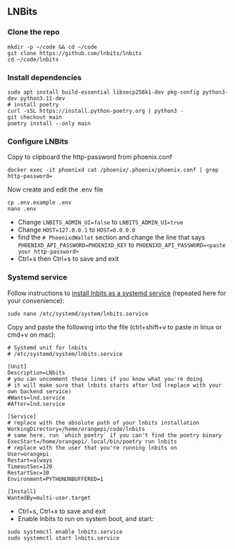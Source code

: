 
## LNBits
### Clone the repo
```
mkdir -p ~/code && cd ~/code
git clone https://github.com/lnbits/lnbits
cd ~/code/lnbits
```
### Install dependencies
```
sudo apt install build-essential libsecp256k1-dev pkg-config python3-dev python3.11-dev
# install poetry
curl -sSL https://install.python-poetry.org | python3 -
git checkout main
poetry install --only main
```
### Configure LNBits
Copy to clipboard the http-password from phoenix.conf
```
docker exec -it phoenixd cat /phoenix/.phoenix/phoenix.conf | grep http-password=
```
Now create and edit the .env file
```
cp .env.example .env
nano .env
```
- Change `LNBITS_ADMIN_UI=false` to `LNBITS_ADMIN_UI=true`
- Change `HOST=127.0.0.1` to `HOST=0.0.0.0`
- find the `# PhoenixdWallet` section and change the line that says `PHOENIXD_API_PASSWORD=PHOENIXD_KEY` to `PHOENIXD_API_PASSWORD=<paste your http-password>`
- Ctrl+s then Ctrl+s to save and exit

### Systemd service
Follow instructions to [install lnbits as a systemd service](https://github.com/lnbits/lnbits/blob/main/docs/guide/installation.md#lnbits-as-a-systemd-service) (repeated here for your convenience):
```
sudo nano /etc/systemd/system/lnbits.service
```
Copy and paste the following into the file (ctrl+shift+v to paste in linux or cmd+v on mac):
```
# Systemd unit for lnbits
# /etc/systemd/system/lnbits.service

[Unit]
Description=LNbits
# you can uncomment these lines if you know what you're doing
# it will make sure that lnbits starts after lnd (replace with your own backend service)
#Wants=lnd.service
#After=lnd.service

[Service]
# replace with the absolute path of your lnbits installation
WorkingDirectory=/home/orangepi/code/lnbits
# same here. run `which poetry` if you can't find the poetry binary
ExecStart=/home/orangepi/.local/bin/poetry run lnbits
# replace with the user that you're running lnbits on
User=orangepi
Restart=always
TimeoutSec=120
RestartSec=30
Environment=PYTHONUNBUFFERED=1

[Install]
WantedBy=multi-user.target
```
- Ctrl+s, Ctrl+x to save and exit
- Enable lnbits to run on system boot, and start:
```
sudo systemctl enable lnbits.service
sudo systemctl start lnbits.service
```

